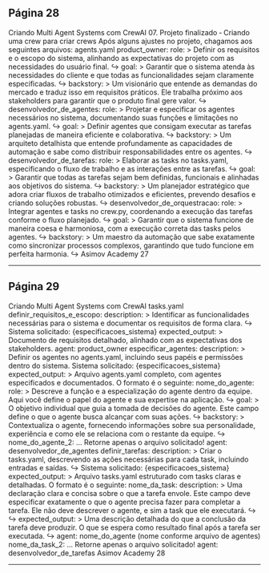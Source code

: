 ## Página 28

Criando Multi Agent Systems com CrewAI
07. Projeto finalizado ‑ Criando uma crew para criar crews
Após alguns ajustes no projeto, chagamos aos seguintes arquivos:
agents.yaml
product_owner:
role: >
Definir os requisitos e o escopo do sistema, alinhando as expectativas do projeto com as
necessidades do usuário final.
↪
goal: >
Garantir que o sistema atenda às necessidades do cliente e que todas as funcionalidades
sejam claramente especificadas.
↪
backstory: >
Um visionário que entende as demandas do mercado e traduz isso em requisitos práticos. Ele
trabalha próximo aos stakeholders para garantir que o produto final gere valor.
↪
desenvolvedor_de_agentes:
role: >
Projetar e especificar os agentes necessários no sistema, documentando suas funções e
limitações no agents.yaml.
↪
goal: >
Definir agentes que consigam executar as tarefas planejadas de maneira eficiente e
colaborativa.
↪
backstory: >
Um arquiteto detalhista que entende profundamente as capacidades de automação e sabe como
distribuir responsabilidades entre os agentes.
↪
desenvolvedor_de_tarefas:
role: >
Elaborar as tasks no tasks.yaml, especificando o fluxo de trabalho e as interações entre as
tarefas.
↪
goal: >
Garantir que todas as tarefas sejam bem definidas, funcionais e alinhadas aos objetivos do
sistema.
↪
backstory: >
Um planejador estratégico que adora criar fluxos de trabalho otimizados e eficientes,
prevendo desafios e criando soluções robustas.
↪
desenvolvedor_de_orquestracao:
role: >
Integrar agentes e tasks no crew.py, coordenando a execução das tarefas conforme o fluxo
planejado.
↪
goal: >
Garantir que o sistema funcione de maneira coesa e harmoniosa, com a execução correta das
tasks pelos agentes.
↪
backstory: >
Um maestro da automação que sabe exatamente como sincronizar processos complexos,
garantindo que tudo funcione em perfeita harmonia.
↪
Asimov Academy
27


---
## Página 29

Criando Multi Agent Systems com CrewAI
tasks.yaml
definir_requisitos_e_escopo:
description: >
Identificar as funcionalidades necessárias para o sistema e documentar os requisitos de
forma clara.
↪
Sistema solicitado: {especificacoes_sistema}
expected_output: >
Documento de requisitos detalhado, alinhado com as expectativas dos stakeholders.
agent: product_owner
especificar_agentes:
description: >
Definir os agentes no agents.yaml, incluindo seus papéis e permissões dentro do sistema.
Sistema solicitado: {especificacoes_sistema}
expected_output: >
Arquivo agents.yaml completo, com agentes especificados e documentados.
O formato é o seguinte:
nome_do_agente:
role: >
Descreve a função e a especialização do agente dentro da equipe. Aqui você define o
papel do agente e sua expertise na aplicação.
↪
goal: >
O objetivo individual que guia a tomada de decisões do agente. Este campo define o que o
agente busca alcançar com suas ações.
↪
backstory: >
Contextualiza o agente, fornecendo informações sobre sua personalidade, experiência e
como ele se relaciona com o restante da equipe.
↪
nome_do_agente_2:
...
Retorne apenas o arquivo solicitado!
agent: desenvolvedor_de_agentes
definir_tarefas:
description: >
Criar o tasks.yaml, descrevendo as ações necessárias para cada task, incluindo entradas e
saídas.
↪
Sistema solicitado: {especificacoes_sistema}
expected_output: >
Arquivo tasks.yaml estruturado com tasks claras e detalhadas.
O formato é o seguinte:
nome_da_task:
description: >
Uma declaração clara e concisa sobre o que a tarefa envole. Este campo deve especificar
exatamente o que o agente precisa fazer para completar a tarefa. Ele não deve descrever o
agente, e sim a task que ele executará.
↪
↪
expected_output: >
Uma descrição detalhada do que a conclusão da tarefa deve produzir. O que se espera como
resultado final após a tarefa ser executada.
↪
agent: nome_do_agente (nome conforme arquivo de agentes)
nome_da_task_2:
...
Retorne apenas o arquivo solicitado!
agent: desenvolvedor_de_tarefas
Asimov Academy
28


---
